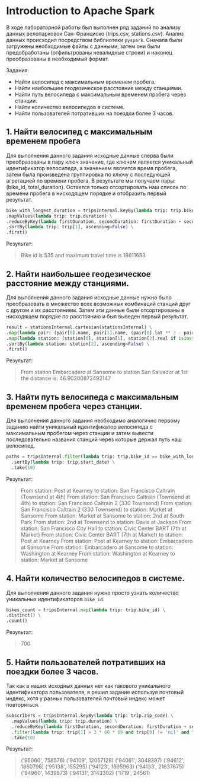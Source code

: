 # Introduction to Apache Spark

В ходе лабораторной работы был выполнен ряд заданий по анализу данных велопарковок Сан-Франциско (trips.csv, stations.csv). Анализ данных происходил посредством библиотеки `pyspark`. Сначала были загружены необходимые файлы с данными, затем они были предобработаны (отфильтрованы невалидные строки) и наконец преобразованы в необходимый формат.

Задания:

- Найти велосипед с максимальным временем пробега.
- Найти наибольшее геодезическое расстояние между станциями.
- Найти путь велосипеда с максимальным временем пробега через станции.
- Найти количество велосипедов в системе.
- Найти пользователей потративших на поездки более 3 часов.

## 1. Найти велосипед с максимальным временем пробега

Для выполнения данного задания исходные данные сперва были преобразованы в пару ключ значение, где ключем является уникальный идентификатор велосипеда, а значением является время пробега, затем была произведена группировка по ключу с последующей агрегацией по времени пробега. В результате мы получаем пары: (bike_id, total_duration). Остается только отсортировать наш список по времени пробега в нисходящем порядке и отобразить первый результат.

```python
bike_with_longest_duration = tripsInternal.keyBy(lambda trip: trip.bike_id) \
.mapValues(lambda trip: trip.duration) \
.reduceByKey(lambda firstDuration, secondDuration: firstDuration + secondDuration) \
.sortBy(lambda trip: trip[1], ascending=False) \
.first()
```

Результат:

> Bike id is 535 and maximum travel time is 18611693

## 2. Найти наибольшее геодезическое расстояние между станциями.

Для выполнения данного задания исходные данные нужно было преобразовать в множество всех возможных комбинаций станций друг с другом и их расстоянием. Затем эти данные были отсортированы в нисходящем порядке по расстоянию и был выведен первый результат.

```python
result = stationsInternal.cartesian(stationsInternal) \
.map(lambda pair: (pair[0].name, pair[1].name, (pair[0].lat ** 2 - pair[1].lat ** 2) + (pair[0].long ** 2 - pair[1].long ** 2) ** 0.5)) \
.map(lambda station: (station[0], station[1], station[2].real if isinstance(station[2], complex) else station[2])) \
.sortBy(lambda station: station[2], ascending=False) \
.first()
```

Результат:

> From station Embarcadero at Sansome to station San Salvador at 1st the distance is: 46.90200872492147

## 3. Найти путь велосипеда с максимальным временем пробега через станции.

Для выполнения данного задания необходимо аналогично первому заданию найти уникальный идентификатор велосипеда с максимальным пробегом через станции и затем вывести последовательно названия станций через которые держал путь наш велосипед.

```python
paths = tripsInternal.filter(lambda trip: trip.bike_id == bike_with_longest_duration[0]) \
  .sortBy(lambda trip: trip.start_date) \
  .take(10)
```

Результат:

> From station: Post at Kearney to station: San Francisco Caltrain (Townsend at 4th)
> From station: San Francisco Caltrain (Townsend at 4th) to station: San Francisco Caltrain 2 (330 Townsend)
> From station: San Francisco Caltrain 2 (330 Townsend) to station: Market at Sansome
> From station: Market at Sansome to station: 2nd at South Park
> From station: 2nd at Townsend to station: Davis at Jackson
> From station: San Francisco City Hall to station: Civic Center BART (7th at Market)
> From station: Civic Center BART (7th at Market) to station: Post at Kearney
> From station: Post at Kearney to station: Embarcadero at Sansome
> From station: Embarcadero at Sansome to station: Washington at Kearney
> From station: Washington at Kearney to station: Market at Sansome

## 4. Найти количество велосипедов в системе.

Для выполнения данного задания нужно просто узнать количество уникальных идентификаторов `bike_id`.

```python
bikes_count = tripsInternal.map(lambda trip: trip.bike_id) \
.distinct() \
.count()
```

Результат:

> 700

## 5. Найти пользователей потративших на поездки более 3 часов.

Так как в наших исходных данных нет как такового уникального идентификатора пользователя, я решил задание используя почтовый индекс, хотя у разных пользователей почтовый индекс может повторяться.

```python
subscribers = tripsInternal.keyBy(lambda trip: trip.zip_code) \
  .mapValues(lambda trip: trip.duration) \
  .reduceByKey(lambda firstDuration, secondDuration: firstDuration + secondDuration) \
  .filter(lambda trip: trip[1] > 3 * 60 * 60 and trip[0] != 'nil' and trip[0] != "") \
  .take(10)
```

Результат:

> ('95060', 758576)
> ('94109', 12057128)
> ('94061', 3049397)
> ('94612', 1860796)
> ('95138', 155295)
> ('94123', 1895963)
> ('94133', 21637675)
> ('94960', 1439873)
> ('94131', 3143302)
> ('1719', 24561)
